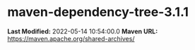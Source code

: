# maven-dependency-tree-3.1.1

**Last Modified:** 2022-05-14 10:54:00.0
**Maven URL:** https://maven.apache.org/shared-archives/
